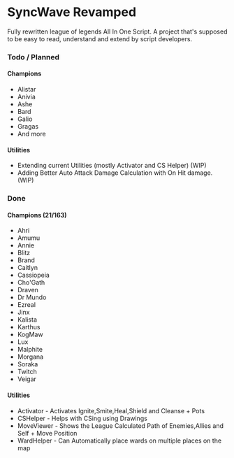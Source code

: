 # SyncWave Revamped
Fully rewritten league of legends All In One Script. A project that's supposed to be easy to read, understand and extend by script developers.

### Todo / Planned

#### Champions
- Alistar
- Anivia
- Ashe
- Bard
- Galio
- Gragas
- And more

#### Utilities
- Extending current Utilities (mostly Activator and CS Helper) (WIP)
- Adding Better Auto Attack Damage Calculation with On Hit damage. (WIP)

### Done

#### Champions (21/163)
- Ahri
- Amumu
- Annie
- Blitz
- Brand
- Caitlyn
- Cassiopeia
- Cho'Gath
- Draven
- Dr Mundo
- Ezreal
- Jinx
- Kalista
- Karthus
- KogMaw
- Lux
- Malphite
- Morgana
- Soraka
- Twitch
- Veigar

#### Utilities
- Activator  - Activates Ignite,Smite,Heal,Shield and Cleanse + Pots
- CSHelper   - Helps with CSing using Drawings
- MoveViewer - Shows the League Calculated Path of Enemies,Allies and Self + Move Position
- WardHelper - Can Automatically place wards on multiple places on the map
